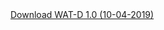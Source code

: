 <a href="itms-services://?action=download-manifest&url=https://doerte.eu/research/manifest.plist">
    Download WAT-D 1.0 (10-04-2019)
</a>
